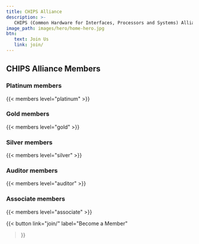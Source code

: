 ```yaml
---
title: CHIPS Alliance
description: >-
   CHIPS (Common Hardware for Interfaces, Processors and Systems) Alliance harnesses the energy of open source collaboration to accelerate hardware development.
image_path: images/hero/home-hero.jpg
btn:
   text: Join Us
   link: join/
---
```


## CHIPS Alliance Members

### Platinum members

{{< members level="platinum" >}}

### Gold members

{{< members level="gold" >}}

### Silver members

{{< members level="silver" >}}

### Auditor members

{{< members level="auditor" >}}

### Associate members

{{< members level="associate" >}}

{{< button
link="join/"
label="Become a Member"
>}}
